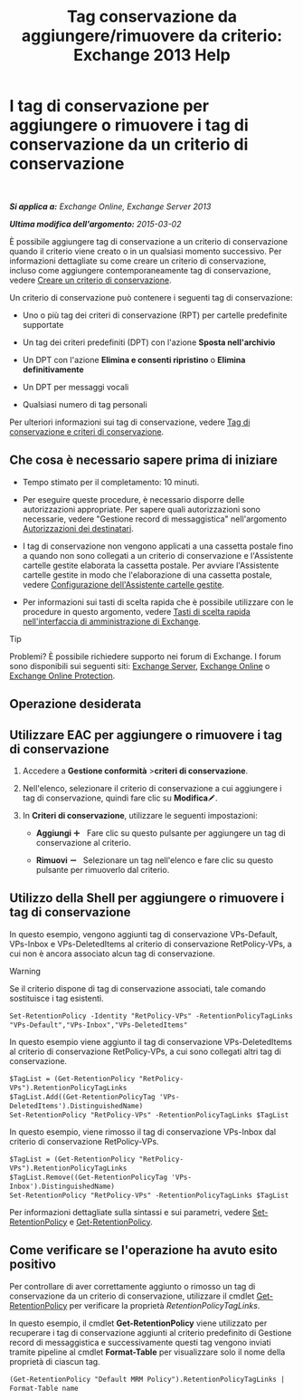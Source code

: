 ﻿---
title: 'Tag conservazione da aggiungere/rimuovere da criterio: Exchange 2013 Help'
TOCTitle: I tag di conservazione per aggiungere o rimuovere i tag di conservazione da un criterio di conservazione
ms:assetid: 3a5196ce-2764-453d-9bc1-5ec22d06b40d
ms:mtpsurl: https://technet.microsoft.com/it-it/library/Dd362328(v=EXCHG.150)
ms:contentKeyID: 50480442
ms.date: 05/22/2018
mtps_version: v=EXCHG.150
ms.translationtype: MT
---

# I tag di conservazione per aggiungere o rimuovere i tag di conservazione da un criterio di conservazione

 

_**Si applica a:** Exchange Online, Exchange Server 2013_

_**Ultima modifica dell'argomento:** 2015-03-02_

È possibile aggiungere tag di conservazione a un criterio di conservazione quando il criterio viene creato o in un qualsiasi momento successivo. Per informazioni dettagliate su come creare un criterio di conservazione, incluso come aggiungere contemporaneamente tag di conservazione, vedere [Creare un criterio di conservazione](create-a-retention-policy-exchange-2013-help.md).

Un criterio di conservazione può contenere i seguenti tag di conservazione:

  - Uno o più tag dei criteri di conservazione (RPT) per cartelle predefinite supportate

  - Un tag dei criteri predefiniti (DPT) con l'azione **Sposta nell'archivio**

  - Un DPT con l'azione **Elimina e consenti ripristino** o **Elimina definitivamente**

  - Un DPT per messaggi vocali

  - Qualsiasi numero di tag personali

Per ulteriori informazioni sui tag di conservazione, vedere [Tag di conservazione e criteri di conservazione](retention-tags-and-retention-policies-exchange-2013-help.md).

## Che cosa è necessario sapere prima di iniziare

  - Tempo stimato per il completamento: 10 minuti.

  - Per eseguire queste procedure, è necessario disporre delle autorizzazioni appropriate. Per sapere quali autorizzazioni sono necessarie, vedere "Gestione record di messaggistica" nell'argomento [Autorizzazioni dei destinatari](recipients-permissions-exchange-2013-help.md).

  - I tag di conservazione non vengono applicati a una cassetta postale fino a quando non sono collegati a un criterio di conservazione e l'Assistente cartelle gestite elaborata la cassetta postale. Per avviare l'Assistente cartelle gestite in modo che l'elaborazione di una cassetta postale, vedere [Configurazione dell'Assistente cartelle gestite](configure-the-managed-folder-assistant-exchange-2013-help.md).

  - Per informazioni sui tasti di scelta rapida che è possibile utilizzare con le procedure in questo argomento, vedere [Tasti di scelta rapida nell'interfaccia di amministrazione di Exchange](keyboard-shortcuts-in-the-exchange-admin-center-exchange-online-protection-help.md).


> [!TIP]
> Problemi? È possibile richiedere supporto nei forum di Exchange. I forum sono disponibili sui seguenti siti: <A href="https://go.microsoft.com/fwlink/p/?linkid=60612">Exchange Server</A>, <A href="https://go.microsoft.com/fwlink/p/?linkid=267542">Exchange Online</A> o <A href="https://go.microsoft.com/fwlink/p/?linkid=285351">Exchange Online Protection</A>.



## Operazione desiderata

## Utilizzare EAC per aggiungere o rimuovere i tag di conservazione

1.  Accedere a **Gestione conformità** \>**criteri di conservazione**.

2.  Nell'elenco, selezionare il criterio di conservazione a cui aggiungere i tag di conservazione, quindi fare clic su **Modifica**![Icona Modifica](images/JJ218640.6f53ccb2-1f13-4c02-bea0-30690e6ea71d(EXCHG.150).gif "Icona Modifica").

3.  In **Criteri di conservazione**, utilizzare le seguenti impostazioni:
    
      - **Aggiungi** ![Icona Aggiungi](images/JJ218640.c1e75329-d6d7-4073-a27d-498590bbb558(EXCHG.150).gif "Icona Aggiungi")   Fare clic su questo pulsante per aggiungere un tag di conservazione al criterio.
    
      - **Rimuovi** ![Icona Rimuovi](images/JJ657492.479b6ced-8d64-4277-a725-f17fea202b28(EXCHG.150).gif "Icona Rimuovi")   Selezionare un tag nell'elenco e fare clic su questo pulsante per rimuoverlo dal criterio.

## Utilizzo della Shell per aggiungere o rimuovere i tag di conservazione

In questo esempio, vengono aggiunti tag di conservazione VPs-Default, VPs-Inbox e VPs-DeletedItems al criterio di conservazione RetPolicy-VPs, a cui non è ancora associato alcun tag di conservazione.


> [!WARNING]
> Se il criterio dispone di tag di conservazione associati, tale comando sostituisce i tag esistenti.



    Set-RetentionPolicy -Identity "RetPolicy-VPs" -RetentionPolicyTagLinks "VPs-Default","VPs-Inbox","VPs-DeletedItems"

In questo esempio viene aggiunto il tag di conservazione VPs-DeletedItems al criterio di conservazione RetPolicy-VPs, a cui sono collegati altri tag di conservazione.

    $TagList = (Get-RetentionPolicy "RetPolicy-VPs").RetentionPolicyTagLinks
    $TagList.Add((Get-RetentionPolicyTag 'VPs-DeletedItems').DistinguishedName)
    Set-RetentionPolicy "RetPolicy-VPs" -RetentionPolicyTagLinks $TagList

In questo esempio, viene rimosso il tag di conservazione VPs-Inbox dal criterio di conservazione RetPolicy-VPs.

    $TagList = (Get-RetentionPolicy "RetPolicy-VPs").RetentionPolicyTagLinks
    $TagList.Remove((Get-RetentionPolicyTag 'VPs-Inbox').DistinguishedName)
    Set-RetentionPolicy "RetPolicy-VPs" -RetentionPolicyTagLinks $TagList

Per informazioni dettagliate sulla sintassi e sui parametri, vedere [Set-RetentionPolicy](https://technet.microsoft.com/it-it/library/dd335196\(v=exchg.150\)) e [Get-RetentionPolicy](https://technet.microsoft.com/it-it/library/dd298086\(v=exchg.150\)).

## Come verificare se l'operazione ha avuto esito positivo

Per controllare di aver correttamente aggiunto o rimosso un tag di conservazione da un criterio di conservazione, utilizzare il cmdlet [Get-RetentionPolicy](https://technet.microsoft.com/it-it/library/dd298086\(v=exchg.150\)) per verificare la proprietà *RetentionPolicyTagLinks*.

In questo esempio, il cmdlet **Get-RetentionPolicy** viene utilizzato per recuperare i tag di conservazione aggiunti al criterio predefinito di Gestione record di messaggistica e successivamente questi tag vengono inviati tramite pipeline al cmdlet **Format-Table** per visualizzare solo il nome della proprietà di ciascun tag.

    (Get-RetentionPolicy "Default MRM Policy").RetentionPolicyTagLinks | Format-Table name

